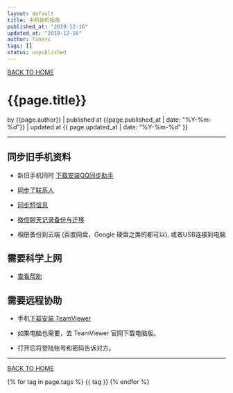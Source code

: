 ```yaml
---
layout: default
title: 手机装机指南
published_at: "2019-12-16"
updated_at: "2019-12-16"
author: Taners
tags: []
status: unpublished
---
```


[BACK TO HOME](https://tane-rs.github.io)

# {{page.title}}

by {{page.author}} |
published at {{page.published_at | date: "%Y-%m-%d"}} |
updated at {{ page.updated_at | date: "%Y-%m-%d" }}

---

## 同步旧手机资料

- 新旧手机同时 [下载安装QQ同步助手](https://dl.pconline.com.cn/download/55928.html)
  
- [同步了联系人](https://jingyan.baidu.com/article/9225544679a637851648f48c.html)
  
- [同步短信息](https://jingyan.baidu.com/article/ed2a5d1f3dd6dd09f6be1721.html)

- [微信聊天记录备份与迁移](https://jingyan.baidu.com/article/425e69e6e69fa0be15fc1687.html)

- 相册备份到云端 (百度网盘，Google 硬盘之类的都可以), 或者USB连接到电脑



## 需要科学上网

- [查看帮助](https://tane-rs.github.io/2019/09/19/00.html)
  

## 需要远程协助

- 手机[下载安装 TeamViewer](https://download.teamviewer.com/download/TeamViewer.apk)
  
- 如果电脑也需要，去 TeamViewer 官网下载电脑版。
  
- 打开后将登陆账号和密码告诉对方。

---
[BACK TO HOME](https://tane-rs.github.io)

{% for tag in page.tags %}
  {{ tag }}
{% endfor %}

